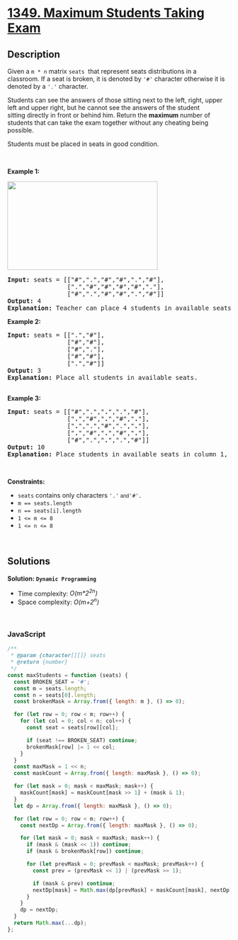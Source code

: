 # [1349. Maximum Students Taking Exam](https://leetcode.com/problems/maximum-students-taking-exam)

## Description

<div class="elfjS" data-track-load="description_content"><p>Given a <code>m&nbsp;* n</code>&nbsp;matrix <code>seats</code>&nbsp;&nbsp;that represent seats distributions&nbsp;in a classroom.&nbsp;If a seat&nbsp;is&nbsp;broken, it is denoted by <code>'#'</code> character otherwise it is denoted by a <code>'.'</code> character.</p>

<p>Students can see the answers of those sitting next to the left, right, upper left and upper right, but he cannot see the answers of the student sitting&nbsp;directly in front or behind him. Return the <strong>maximum </strong>number of students that can take the exam together&nbsp;without any cheating being possible.</p>

<p>Students must be placed in seats in good condition.</p>

<p>&nbsp;</p>
<p><strong class="example">Example 1:</strong></p>
<img height="200" src="https://assets.leetcode.com/uploads/2020/01/29/image.png" width="339">
<pre><strong>Input:</strong> seats = [["#",".","#","#",".","#"],
&nbsp;               [".","#","#","#","#","."],
&nbsp;               ["#",".","#","#",".","#"]]
<strong>Output:</strong> 4
<strong>Explanation:</strong> Teacher can place 4 students in available seats so they don't cheat on the exam. 
</pre>

<p><strong class="example">Example 2:</strong></p>

<pre><strong>Input:</strong> seats = [[".","#"],
&nbsp;               ["#","#"],
&nbsp;               ["#","."],
&nbsp;               ["#","#"],
&nbsp;               [".","#"]]
<strong>Output:</strong> 3
<strong>Explanation:</strong> Place all students in available seats. 

</pre>

<p><strong class="example">Example 3:</strong></p>

<pre><strong>Input:</strong> seats = [["#",".","<strong>.</strong>",".","#"],
&nbsp;               ["<strong>.</strong>","#","<strong>.</strong>","#","<strong>.</strong>"],
&nbsp;               ["<strong>.</strong>",".","#",".","<strong>.</strong>"],
&nbsp;               ["<strong>.</strong>","#","<strong>.</strong>","#","<strong>.</strong>"],
&nbsp;               ["#",".","<strong>.</strong>",".","#"]]
<strong>Output:</strong> 10
<strong>Explanation:</strong> Place students in available seats in column 1, 3 and 5.
</pre>

<p>&nbsp;</p>
<p><strong>Constraints:</strong></p>

<ul>
	<li><code>seats</code>&nbsp;contains only characters&nbsp;<code>'.'<font face="sans-serif, Arial, Verdana, Trebuchet MS">&nbsp;and</font></code><code>'#'.</code></li>
	<li><code>m ==&nbsp;seats.length</code></li>
	<li><code>n ==&nbsp;seats[i].length</code></li>
	<li><code>1 &lt;= m &lt;= 8</code></li>
	<li><code>1 &lt;= n &lt;= 8</code></li>
</ul>
</div>

<p>&nbsp;</p>

## Solutions

**Solution: `Dynamic Programming`**

- Time complexity: <em>O(m\*2<sup>2n</sup>)</em>
- Space complexity: <em>O(m+2<sup>n</sup>)</em>

<p>&nbsp;</p>

### **JavaScript**

```js
/**
 * @param {character[][]} seats
 * @return {number}
 */
const maxStudents = function (seats) {
  const BROKEN_SEAT = '#';
  const m = seats.length;
  const n = seats[0].length;
  const brokenMask = Array.from({ length: m }, () => 0);

  for (let row = 0; row < m; row++) {
    for (let col = 0; col < n; col++) {
      const seat = seats[row][col];

      if (seat !== BROKEN_SEAT) continue;
      brokenMask[row] |= 1 << col;
    }
  }
  const maxMask = 1 << n;
  const maskCount = Array.from({ length: maxMask }, () => 0);

  for (let mask = 0; mask < maxMask; mask++) {
    maskCount[mask] = maskCount[mask >> 1] + (mask & 1);
  }
  let dp = Array.from({ length: maxMask }, () => 0);

  for (let row = 0; row < m; row++) {
    const nextDp = Array.from({ length: maxMask }, () => 0);

    for (let mask = 0; mask < maxMask; mask++) {
      if (mask & (mask << 1)) continue;
      if (mask & brokenMask[row]) continue;

      for (let prevMask = 0; prevMask < maxMask; prevMask++) {
        const prev = (prevMask << 1) | (prevMask >> 1);

        if (mask & prev) continue;
        nextDp[mask] = Math.max(dp[prevMask] + maskCount[mask], nextDp[mask]);
      }
    }
    dp = nextDp;
  }
  return Math.max(...dp);
};
```
